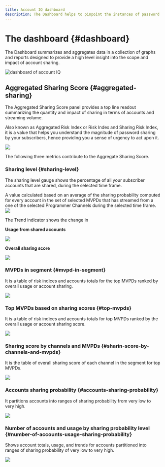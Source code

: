 ```yaml
---
title: Account IQ dashboard
description: The Dashboard helps to pinpoint the instances of password sharing by analyzing a wide array of subscriber data.  
---
```


# The dashboard {#dashboard}

The Dashboard summarizes and aggregates data in a collection of graphs and reports designed to provide a high level insight into the scope and impact of account sharing.

![dashboard of account IQ](assets/Dashboard-capture.png)

## Aggregated Sharing Score {#aggregated-sharing}

The Aggregated Sharing Score panel provides a top line readout summarizing the quantity and impact of sharing in terms of accounts and streaming volume.

Also known as Aggregated Risk Index or Risk Index and Sharing Risk Index, it is a value that helps you understand the magnitude of password sharing by your subscribers, hence providing you a sense of urgency to act upon it.

![](assets/aggregate-sharing-score.png)

The following three metrics contribute to the Aggregate Sharing Score.

### Sharing level {#sharing-level}

The sharing level gauge shows the percentage of all your subscriber accounts that are shared, during the selected time frame.  

A value calculated based on an average of the sharing probability computed for every account in the set of selected MVPDs that has streamed from a one of the selected Programmer Channels during the selected time frame.
![](assets/sharing-level.png)

The Trend indicator shows the change in   

**Usage from shared accounts**

![](assets/usage-4mshared-accounts.png)


**Overall sharing score**

![](assets/overall-sharing-score.png)
### MVPDs in segment {#mvpd-in-segment}

It is a table of risk indices and accounts totals for the top MVPDs ranked by overall usage or account sharing.

![](assets/MVPDs-in-segment.png)

### Top MVPDs based on sharing scores {#top-mvpds}

It is a table of risk indices and accounts totals for top MVPDs ranked by the overall usage or account sharing score.

![](assets/top-mvpds.png)

### Sharing score by channels and MVPDs {#sharin-score-by-channels-and-mvpds}

It is the table of overall sharing score of each channel in the segment for top MVPDs.

![](assets/sharing-scores-by-channels-mvpds.png)

### Accounts sharing probability {#accounts-sharing-probability}

It partitions accounts into ranges of sharing probability from very low to very high.

![](assets/dashboard-ac-sharing-prob.png)

### Number of accounts and usage by sharing probability level {#number-of-accounts-usage-sharing-probability}

Shows account totals, usage, and trends for accounts partitioned into ranges of sharing probability of very low to very high.

![](assets/no-acc-usage-prob-level.png)
